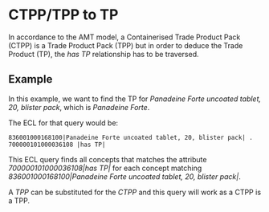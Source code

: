 # CTPP/TPP to TP
In accordance to the AMT model, a Containerised Trade Product Pack (CTPP) is a Trade Product Pack (TPP) but in order to deduce the Trade Product (TP), the _has TP_ relationship has to be traversed.

## Example
In this example, we want to find the TP for _Panadeine Forte uncoated tablet, 20, blister pack_, which is _Panadeine Forte_.

The ECL for that query would be:

```
836001000168100|Panadeine Forte uncoated tablet, 20, blister pack| . 700000101000036108 |has TP|
```
This ECL query finds all concepts that matches the attribute _700000101000036108|has TP|_ for each concept matching _836001000168100|Panadeine Forte uncoated tablet, 20, blister pack|_.

A _TPP_ can be substituted for the _CTPP_ and this query will work as a CTPP is a TPP. 
